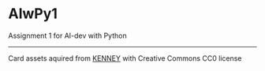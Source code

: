 # AIwPy1
Assignment 1 for AI-dev with Python

---
Card assets aquired from [KENNEY](www.kenney.nl) with Creative Commons CC0 license
